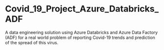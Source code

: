 # Covid_19_Project_Azure_Databricks_ADF
A data engineering solution using Azure Databricks and Azure Data Factory (ADF) for a real world problem of reporting Covid-19 trends and prediction of the spread of this virus.
